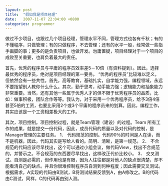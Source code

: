 ```yaml
---
layout: post
title:  "假如我是项目经理"
date:   2007-11-07 22:04:00 +0800
categories: programmer
---
```


做过不少项目，也跟过几个项目经理，管理水平不同，管理方式也各有千秋；有的不懂程序，只做管理；有的只做程序，不去管理；还有的水平一般，经常做一些指手画脚的事；更多的是负责项目，也做开发。勿庸置疑，项目经理对于一个项目的成败至关重要，也肩负着最大的责任。

首先，优秀的程序员与平庸的程序员效率差5－10倍（有资料提到）。因此，选择最优秀的程序员，绝对是项目经理的第一要务。 “优秀的程序员”比较难以定义，但依然会有一些共性。首先，高等教育，基础扎实，自学能力强，编程领域，永远不要指望别人教你什么什么。其次，勤于思考，动手能力强；逻辑能力和抽象能力非常重要。当然，还有其他一些属于优秀人才的但不限于优秀程序员的品质，比如：做事积极，团队合作等等。我认为，对于采用一个优秀程序员，给予3倍4倍甚至5倍的工资，也要比采用2个或3个平庸的程序员来的划算。因此，编程工作，其实应该是一个工资相差极大的工作。

其次，项目控制。项目控制过程，就是Team管理（建设）的过程。Team 所有工作的成果，就是提交一份代码，因此，成员代码的质量以及对代码的控制，是Manager管理的主要任务。
1． 代码规范的控制。代码90％的时间是人在读，而不是机器，因此，代码其实是写给人看的。简明、清晰，是第一规范。
2． 不合规范的代码应该尽早找出，这个可以通过小组会议，做代码View，找出不合规范的，并警示之。不合规范的东西要尽早找出，这样改正代价比较小。
3． 交叉测试。自测是必需的，但作用也是有限，因为人往往都是对他人的缺点很清楚，却不能看清自己的缺点。并且你很难控制程序员自测到何种程度；因此需要交叉测试。根据需求，A实现的代码由B测试，B将测试结果反馈到A，由A修改之。B的代码由C测试，同样，C的代码再由别人测。